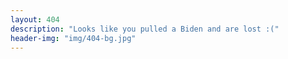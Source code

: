 ```yaml
---
layout: 404
description: "Looks like you pulled a Biden and are lost :("
header-img: "img/404-bg.jpg"
---
```

